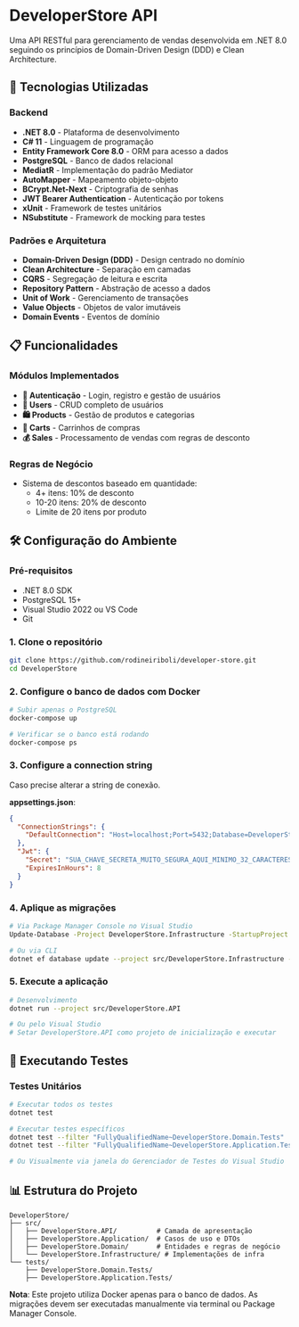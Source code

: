 # DeveloperStore API

Uma API RESTful para gerenciamento de vendas desenvolvida em .NET 8.0 seguindo os princípios de Domain-Driven Design (DDD) e Clean Architecture.

## 🚀 Tecnologias Utilizadas

### Backend
- **.NET 8.0** - Plataforma de desenvolvimento
- **C# 11** - Linguagem de programação
- **Entity Framework Core 8.0** - ORM para acesso a dados
- **PostgreSQL** - Banco de dados relacional
- **MediatR** - Implementação do padrão Mediator
- **AutoMapper** - Mapeamento objeto-objeto
- **BCrypt.Net-Next** - Criptografia de senhas
- **JWT Bearer Authentication** - Autenticação por tokens
- **xUnit** - Framework de testes unitários
- **NSubstitute** - Framework de mocking para testes

### Padrões e Arquitetura
- **Domain-Driven Design (DDD)** - Design centrado no domínio
- **Clean Architecture** - Separação em camadas
- **CQRS** - Segregação de leitura e escrita
- **Repository Pattern** - Abstração de acesso a dados
- **Unit of Work** - Gerenciamento de transações
- **Value Objects** - Objetos de valor imutáveis
- **Domain Events** - Eventos de domínio

## 📋 Funcionalidades

### Módulos Implementados
- **🔐 Autenticação** - Login, registro e gestão de usuários
- **👥 Users** - CRUD completo de usuários
- **🛍️ Products** - Gestão de produtos e categorias
- **🛒 Carts** - Carrinhos de compras
- **💰 Sales** - Processamento de vendas com regras de desconto

### Regras de Negócio
- Sistema de descontos baseado em quantidade:
  - 4+ itens: 10% de desconto
  - 10-20 itens: 20% de desconto
  - Limite de 20 itens por produto

## 🛠️ Configuração do Ambiente

### Pré-requisitos
- .NET 8.0 SDK
- PostgreSQL 15+
- Visual Studio 2022 ou VS Code
- Git

### 1. Clone o repositório
```bash
git clone https://github.com/rodineiriboli/developer-store.git
cd DeveloperStore
```

### 2. Configure o banco de dados com Docker
```bash
# Subir apenas o PostgreSQL
docker-compose up

# Verificar se o banco está rodando
docker-compose ps
```

### 3. Configure a connection string

Caso precise alterar a string de conexão.

**appsettings.json**:
```json
{
  "ConnectionStrings": {
    "DefaultConnection": "Host=localhost;Port=5432;Database=DeveloperStore;Username=postgres;Password=postgrespassword;"
  },
  "Jwt": {
    "Secret": "SUA_CHAVE_SECRETA_MUITO_SEGURA_AQUI_MINIMO_32_CARACTERES",
    "ExpiresInHours": 8
  }
}
```

### 4. Aplique as migrações
```bash
# Via Package Manager Console no Visual Studio
Update-Database -Project DeveloperStore.Infrastructure -StartupProject DeveloperStore.API

# Ou via CLI
dotnet ef database update --project src/DeveloperStore.Infrastructure --startup-project src/DeveloperStore.API
```

### 5. Execute a aplicação
```bash
# Desenvolvimento
dotnet run --project src/DeveloperStore.API

# Ou pelo Visual Studio
# Setar DeveloperStore.API como projeto de inicialização e executar
```

## 🧪 Executando Testes

### Testes Unitários
```bash
# Executar todos os testes
dotnet test

# Executar testes específicos
dotnet test --filter "FullyQualifiedName~DeveloperStore.Domain.Tests"
dotnet test --filter "FullyQualifiedName~DeveloperStore.Application.Tests"

# Ou Visualmente via janela do Gerenciador de Testes do Visual Studio
```

## 📊 Estrutura do Projeto

```
DeveloperStore/
├── src/
│   ├── DeveloperStore.API/          # Camada de apresentação
│   ├── DeveloperStore.Application/  # Casos de uso e DTOs
│   ├── DeveloperStore.Domain/       # Entidades e regras de negócio
│   └── DeveloperStore.Infrastructure/ # Implementações de infra
└── tests/
    ├── DeveloperStore.Domain.Tests/
    ├── DeveloperStore.Application.Tests/
```

**Nota**: Este projeto utiliza Docker apenas para o banco de dados. As migrações devem ser executadas manualmente via terminal ou Package Manager Console.